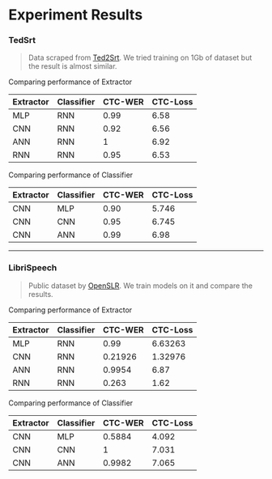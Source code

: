 # Experiment Results

### TedSrt

> Data scraped from [Ted2Srt](https://ted2srt.org/). We tried training on 1Gb of dataset but the result is almost similar.

Comparing performance of Extractor

| Extractor | Classifier | CTC-WER | CTC-Loss |
|-----------|------------|---------|----------|
| MLP       | RNN        | 0.99    | 6.58     |
| CNN       | RNN        | 0.92    | 6.56     |
| ANN       | RNN        | 1       | 6.92     |
| RNN       | RNN        | 0.95    | 6.53     |


Comparing performance of Classifier

| Extractor | Classifier | CTC-WER | CTC-Loss |
|-----------|------------|---------|----------|
| CNN       | MLP        | 0.90    |5.746     | 
| CNN       | CNN        | 0.95    |6.745     |
| CNN       | ANN        | 0.99    |6.98      |

---

### LibriSpeech

> Public dataset by [OpenSLR](https://www.openslr.org/12/). We train models on it and compare the results.

Comparing performance of Extractor

| Extractor | Classifier | CTC-WER | CTC-Loss |
|-----------|------------|---------|----------|
| MLP       | RNN        | 0.99    | 6.63263  |
| CNN       | RNN        | 0.21926 | 1.32976  |
| ANN       | RNN        | 0.9954  | 6.87     |
| RNN       | RNN        | 0.263   | 1.62     |


Comparing performance of Classifier

| Extractor | Classifier | CTC-WER | CTC-Loss |
|-----------|------------|---------|----------|
| CNN       | MLP        | 0.5884  | 4.092    |
| CNN       | CNN        | 1       | 7.031    |
| CNN       | ANN        | 0.9982  | 7.065    |
